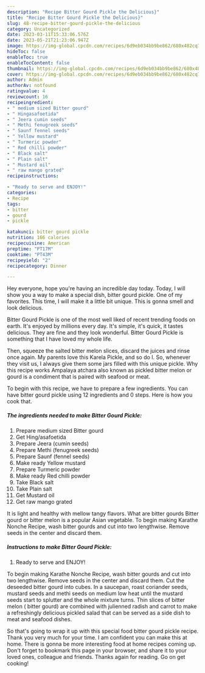 ```yaml
---
description: "Recipe Bitter Gourd Pickle the Delicious}"
title: "Recipe Bitter Gourd Pickle the Delicious}"
slug: 48-recipe-bitter-gourd-pickle-the-delicious
category: Uncategorized
date: 2023-03-11T15:33:06.576Z
date: 2023-05-21T21:23:06.947Z
image: https://img-global.cpcdn.com/recipes/6d9eb034bb9be862/680x482cq70/bitter-gourd-pickle-recipe-main-photo.jpg
hideToc: false
enableToc: true
enableTocContent: false
thumbnail: https://img-global.cpcdn.com/recipes/6d9eb034bb9be862/680x482cq70/bitter-gourd-pickle-recipe-main-photo.jpg
cover: https://img-global.cpcdn.com/recipes/6d9eb034bb9be862/680x482cq70/bitter-gourd-pickle-recipe-main-photo.jpg
author: Admin
authorAv: notfound
ratingvalue: 4
reviewcount: 16
recipeingredient:
- " medium sized Bitter gourd"
- " Hingasafoetida"
- " Jeera cumin seeds"
- " Methi fenugreek seeds"
- " Saunf fennel seeds"
- " Yellow mustard"
- " Turmeric powder"
- " Red chilli powder"
- " Black salt"
- " Plain salt"
- " Mustard oil"
- " raw mango grated"
recipeinstructions:

- "Ready to serve and ENJOY!"
categories:
- Recipe
tags:
- bitter
- gourd
- pickle

katakunci: bitter gourd pickle 
nutrition: 166 calories
recipecuisine: American
preptime: "PT17M"
cooktime: "PT43M"
recipeyield: "2"
recipecategory: Dinner

---
```



Hey everyone, hope you're having an incredible day today. Today, I will show you a way to make a special dish, bitter gourd pickle. One of my favorites. This time, I will make it a little bit unique. This is gonna smell and look delicious.

Bitter Gourd Pickle is one of the most well liked of recent trending foods on earth. It's enjoyed by millions every day. It's simple, it's quick, it tastes delicious. They are fine and they look wonderful. Bitter Gourd Pickle is something that I have loved my whole life.

Then, squeeze the salted bitter melon slices, discard the juices and rinse once again. My parents love this Karela Pickle, and so do I. So, whenever they visit us, I always give them some jars filled with this unique pickle. Why this recipe works Ampalaya atchara also known as pickled bitter melon or gourd is a condiment that is paired with seafood or meat.


To begin with this recipe, we have to prepare a few ingredients. You can have bitter gourd pickle using 12 ingredients and 0 steps. Here is how you cook that.

<!--inarticleads1-->

##### The ingredients needed to make Bitter Gourd Pickle:

1. Prepare  medium sized Bitter gourd
1. Get  Hing/asafoetida
1. Prepare  Jeera (cumin seeds)
1. Prepare  Methi (fenugreek seeds)
1. Prepare  Saunf (fennel seeds)
1. Make ready  Yellow mustard
1. Prepare  Turmeric powder
1. Make ready  Red chilli powder
1. Take  Black salt
1. Take  Plain salt
1. Get  Mustard oil
1. Get  raw mango grated


It is light and healthy with mellow tangy flavors. What are bitter gourds Bitter gourd or bitter melon is a popular Asian vegetable. To begin making Karathe Nonche Recipe, wash bitter gourds and cut into two lengthwise. Remove seeds in the center and discard them. 

<!--inarticleads2-->

##### Instructions to make Bitter Gourd Pickle:


1. Ready to serve and ENJOY!

To begin making Karathe Nonche Recipe, wash bitter gourds and cut into two lengthwise. Remove seeds in the center and discard them. Cut the deseeded bitter gourd into cubes. In a saucepan, roast coriander seeds, mustard seeds and methi seeds on medium low heat until the mustard seeds start to splutter and the whole mixture turns. Thin slices of bitter melon ( bitter gourd) are combined with julienned radish and carrot to make a refreshingly delicious pickled salad that can be served as a side dish to meat and seafood dishes. 

So that's going to wrap it up with this special food bitter gourd pickle recipe. Thank you very much for your time. I am confident you can make this at home. There is gonna be more interesting food at home recipes coming up. Don't forget to bookmark this page in your browser, and share it to your loved ones, colleague and friends. Thanks again for reading. Go on get cooking!
